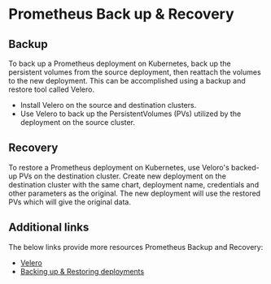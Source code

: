 # Prometheus Back up & Recovery

## Backup

To back up a Prometheus deployment on Kubernetes, back up the persistent volumes from the source deployment, then reattach the volumes to the new deployment.  This can be accomplished using a backup and restore tool called Velero.

- Install Velero on the source and destination clusters.
- Use Velero to back up the PersistentVolumes (PVs) utilized by the deployment on the source cluster.

## Recovery

To restore a Prometheus deployment on Kubernetes, use Veloro's backed-up PVs on the destination cluster. Create new deployment on the destination cluster with the same chart, deployment name, credentials and other parameters as the original.
The new deployment will use the restored PVs which will give the original data.

## Additional links

The below links provide more resources Prometheus Backup and Recovery:

- [Velero](https://velero.io/)
- [Backing up & Restoring deployments](https://docs.bitnami.com/tutorials/backup-restore-bitnami-deployments-velero)
